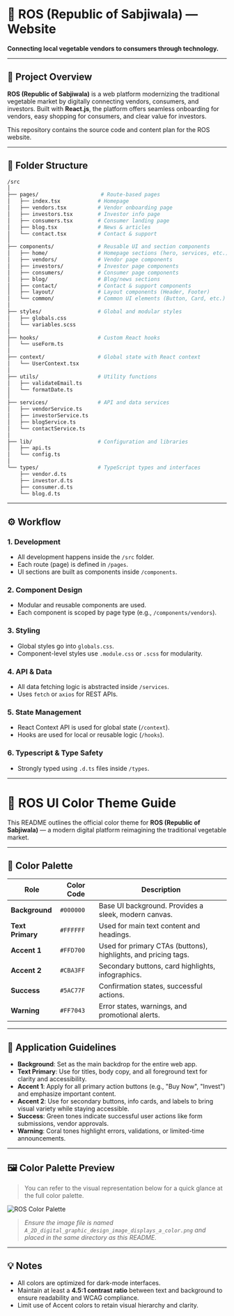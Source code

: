 # 🌿 ROS (Republic of Sabjiwala) — Website

**Connecting local vegetable vendors to consumers through technology.**

---

## 📌 Project Overview

**ROS (Republic of Sabjiwala)** is a web platform modernizing the traditional vegetable market by digitally connecting vendors, consumers, and investors. Built with **React.js**, the platform offers seamless onboarding for vendors, easy shopping for consumers, and clear value for investors.

This repository contains the source code and content plan for the ROS website.

---

## 📁 Folder Structure

```bash
/src
│
├── pages/                    # Route-based pages
│   ├── index.tsx            # Homepage
│   ├── vendors.tsx          # Vendor onboarding page
│   ├── investors.tsx        # Investor info page
│   ├── consumers.tsx        # Consumer landing page
│   ├── blog.tsx             # News & articles
│   └── contact.tsx          # Contact & support
│
├── components/              # Reusable UI and section components
│   ├── home/                # Homepage sections (hero, services, etc.)
│   ├── vendors/             # Vendor page components
│   ├── investors/           # Investor page components
│   ├── consumers/           # Consumer page components
│   ├── blog/                # Blog/news sections
│   ├── contact/             # Contact & support components
│   ├── layout/              # Layout components (Header, Footer)
│   └── common/              # Common UI elements (Button, Card, etc.)
│
├── styles/                  # Global and modular styles
│   ├── globals.css
│   └── variables.scss
│
├── hooks/                   # Custom React hooks
│   └── useForm.ts
│
├── context/                 # Global state with React context
│   └── UserContext.tsx
│
├── utils/                   # Utility functions
│   ├── validateEmail.ts
│   └── formatDate.ts
│
├── services/                # API and data services
│   ├── vendorService.ts
│   ├── investorService.ts
│   ├── blogService.ts
│   └── contactService.ts
│
├── lib/                     # Configuration and libraries
│   ├── api.ts
│   └── config.ts
│
└── types/                   # TypeScript types and interfaces
    ├── vendor.d.ts
    ├── investor.d.ts
    ├── consumer.d.ts
    └── blog.d.ts
```

---

## ⚙️ Workflow

### 1. Development

* All development happens inside the `/src` folder.
* Each route (page) is defined in `/pages`.
* UI sections are built as components inside `/components`.

### 2. Component Design

* Modular and reusable components are used.
* Each component is scoped by page type (e.g., `/components/vendors`).

### 3. Styling

* Global styles go into `globals.css`.
* Component-level styles use `.module.css` or `.scss` for modularity.

### 4. API & Data

* All data fetching logic is abstracted inside `/services`.
* Uses `fetch` or `axios` for REST APIs.

### 5. State Management

* React Context API is used for global state (`/context`).
* Hooks are used for local or reusable logic (`/hooks`).

### 6. Typescript & Type Safety

* Strongly typed using `.d.ts` files inside `/types`.

---

# 🌈 ROS UI Color Theme Guide

This README outlines the official color theme for **ROS (Republic of Sabjiwala)** — a modern digital platform reimagining the traditional vegetable market.

---

## 🎨 Color Palette

| Role             | Color Code | Description                                                    |
| ---------------- | ---------- | -------------------------------------------------------------- |
| **Background**   | `#000000`  | Base UI background. Provides a sleek, modern canvas.           |
| **Text Primary** | `#FFFFFF`  | Used for main text content and headings.                       |
| **Accent 1**     | `#FFD700`  | Used for primary CTAs (buttons), highlights, and pricing tags. |
| **Accent 2**     | `#CBA3FF`  | Secondary buttons, card highlights, infographics.              |
| **Success**      | `#5AC77F`  | Confirmation states, successful actions.                       |
| **Warning**      | `#FF7043`  | Error states, warnings, and promotional alerts.                |

---

## 🔭 Application Guidelines

* **Background**: Set as the main backdrop for the entire web app.
* **Text Primary**: Use for titles, body copy, and all foreground text for clarity and accessibility.
* **Accent 1**: Apply for all primary action buttons (e.g., "Buy Now", "Invest") and emphasize important content.
* **Accent 2**: Use for secondary buttons, info cards, and labels to bring visual variety while staying accessible.
* **Success**: Green tones indicate successful user actions like form submissions, vendor approvals.
* **Warning**: Coral tones highlight errors, validations, or limited-time announcements.

---

## 🖼️ Color Palette Preview

> You can refer to the visual representation below for a quick glance at the full color palette.

![ROS Color Palette](./Client/assets/color%20schema.png)

> *Ensure the image file is named `A_2D_digital_graphic_design_image_displays_a_color.png` and placed in the same directory as this README.*

---

## 💡 Notes

* All colors are optimized for dark-mode interfaces.
* Maintain at least a **4.5:1 contrast ratio** between text and background to ensure readability and WCAG compliance.
* Limit use of Accent colors to retain visual hierarchy and clarity.
